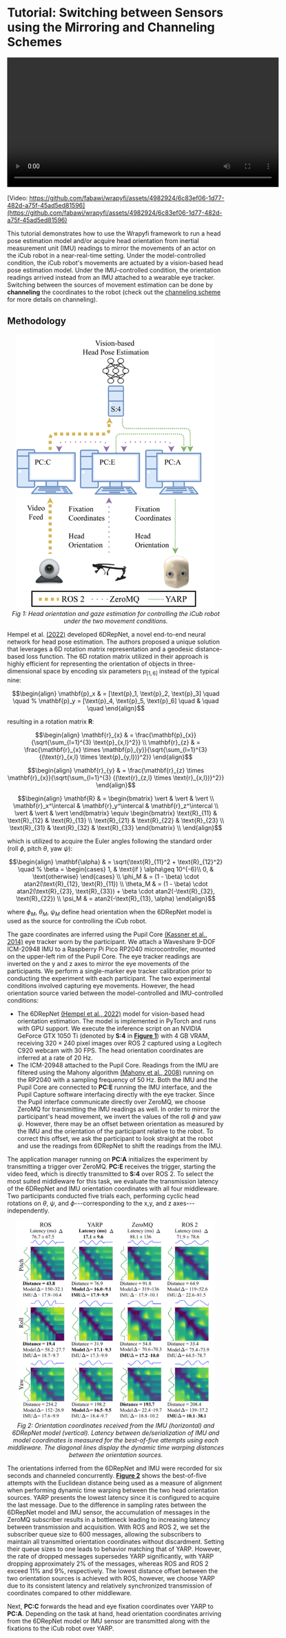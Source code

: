 # Tutorial: Switching between Sensors using the Mirroring and Channeling Schemes

<p align="center">
    <video width="630" height="300" controls autoplay><source type="video/mp4" src="https://raw.githubusercontent.com/fabawi/wrapyfi/main/assets/tutorials/vid_demo_ex1-1.mp4"></video>
</p>

[Video: https://github.com/fabawi/wrapyfi/assets/4982924/6c83ef06-1d77-482d-a75f-45ad5ed81596](https://github.com/fabawi/wrapyfi/assets/4982924/6c83ef06-1d77-482d-a75f-45ad5ed81596)

This tutorial demonstrates how to use the Wrapyfi framework to run a head pose estimation model and/or acquire head orientation from inertial measurement unit (IMU) readings to mirror the movements of an actor on the iCub robot 
in a near-real-time setting. Under the model-controlled condition, the iCub robot's movements are actuated by a vision-based head pose estimation model. Under the IMU-controlled condition, the orientation readings arrived instead from an IMU attached to a wearable eye tracker.
Switching between the sources of movement estimation can be done by **channeling** the coordinates to the robot (check out the [channeling scheme](<../usage/User%20Guide/Communication%20Schemes.md#channeling>) for more details on channeling).

## Methodology

<p align="center">
  <a id="figure-1"></a>
  <img width="460" src="https://raw.githubusercontent.com/fabawi/wrapyfi/main/assets/tutorials/wrapyfi_hri_ex1-1.png">
  <br>
  <em>Fig 1: Head orientation and gaze estimation for controlling the iCub robot under the two movement conditions.</em>
</p>

Hempel et al. [(2022)](https://ieeexplore.ieee.org/document/9897219) developed 6DRepNet, a novel end-to-end neural network for head pose estimation. The authors proposed a unique solution that leverages a 6D rotation matrix representation and a geodesic distance-based loss function.
The 6D rotation matrix utilized in their approach is highly efficient for representing the orientation of objects in three-dimensional space by encoding six parameters $\text{p}_{[1,6]}$ instead of the typical nine:

```math
\begin{align}
    \mathbf{p}_x & = [\text{p}_1, \text{p}_2, \text{p}_3]
    \quad \quad
    %
    \mathbf{p}_y = [\text{p}_4, \text{p}_5, \text{p}_6]
    \quad & \quad \quad
\end{align}
```

resulting in a rotation matrix $\mathbf{R}$:


```math
\begin{align}
    \mathbf{r}_{x} & = \frac{\mathbf{p}_{x}}{\sqrt{\sum_{l=1}^{3} \text{p}_{x,l}^2}}
    \\
    \mathbf{r}_{z} & = \frac{\mathbf{r}_{x} \times \mathbf{p}_{y}}{\sqrt{\sum_{l=1}^{3} {(\text{r}_{x,l} \times \text{p}_{y,l})}^2}}
\end{align}
```

```math
\begin{align}
    \mathbf{r}_{y} & = \frac{\mathbf{r}_{z} \times \mathbf{r}_{x}}{\sqrt{\sum_{l=1}^{3} {(\text{r}_{z,l} \times \text{r}_{x,l})}^2}}
\end{align}
```

```math
\begin{align}
    \mathbf{R} & = 
    \begin{bmatrix}
    \vert & \vert & \vert
    \\
    \mathbf{r}_x^\intercal & \mathbf{r}_y^\intercal & \mathbf{r}_z^\intercal
    \\
    \vert & \vert & \vert
    \end{bmatrix}
    \equiv
    \begin{bmatrix}
    \text{R}_{11} & \text{R}_{12} & \text{R}_{13}
    \\
    \text{R}_{21} & \text{R}_{22} & \text{R}_{23}
    \\
    \text{R}_{31} & \text{R}_{32} & \text{R}_{33}
    \end{bmatrix}
    \\
\end{align}
```

which is utilized to acquire the Euler angles following the standard order (roll $\phi$, pitch $\theta$, yaw $\psi$):

```math
\begin{align}
    \mathbf{\alpha} & = \sqrt{\text{R}_{11}^2 + \text{R}_{12}^2}
    \quad
    %
    \beta = 
    \begin{cases}
        1, & \text{if } \alpha\geq 10^{-6}\\
        0, & \text{otherwise}
    \end{cases}
    \\
    \phi_M & = (1 - \beta) \cdot atan2(\text{R}_{12}, \text{R}_{11})
    \\
    \theta_M & = (1 - \beta) \cdot atan2(\text{R}_{23}, \text{R}_{33}) + \beta \cdot atan2(-\text{R}_{32}, \text{R}_{22})
    \\
    \psi_M & = atan2(-\text{R}_{13}, \alpha)
\end{align}
```

where $\phi_M$, $\theta_M$, $\psi_M$ define head orientation when the 6DRepNet model is used as the source for controlling the iCub robot.

The gaze coordinates are inferred using the Pupil Core [(Kassner et al., 2014)](https://dl.acm.org/doi/10.1145/2638728.2641695) eye tracker worn by the participant. We attach a Waveshare 9-DOF ICM-20948 IMU to a Raspberry Pi Pico RP2040 microcontroller, mounted on the upper-left rim of the Pupil Core. The eye tracker readings are inverted on the y and z axes to mirror the eye movements of the participants. We perform a single-marker eye tracker calibration prior to conducting the experiment with each participant. The two experimental conditions involved capturing eye movements. However, the head orientation source varied between the model-controlled and IMU-controlled conditions:

* The 6DRepNet [(Hempel et al., 2022)](https://ieeexplore.ieee.org/document/9897219) model for vision-based head orientation estimation. The model is implemented in PyTorch and runs with GPU support. We execute the inference script on an NVIDIA GeForce GTX 1050 Ti (denoted by **S:4** in [**Figure 1**](#figure-1)) with 4 GB VRAM, receiving $320\times240$ pixel images over ROS 2 captured using a Logitech C920 webcam with 30 FPS. The head orientation coordinates are inferred at a rate of 20 Hz.
* The ICM-20948 attached to the Pupil Core. Readings from the IMU are filtered using the Mahony algorithm [(Mahony et al., 2008)](https://ieeexplore.ieee.org/document/4608934) running on the RP2040 with a sampling frequency of 50 Hz. Both the IMU and the Pupil Core are connected to **PC:E** running the IMU interface, and the Pupil Capture software interfacing directly with the eye tracker. Since the Pupil interface communicate directly over ZeroMQ, we choose ZeroMQ for transmitting the IMU readings as well. In order to mirror the participant's head movement, we invert the values of the roll $\phi$ and yaw $\psi$. However, there may be an offset between orientation as measured by the IMU and the orientation of the participant relative to the robot. To correct this offset, we ask the participant to look straight at the robot and use the readings from 6DRepNet to shift the readings from the IMU.

 
The application manager running on **PC:A** initializes the experiment by transmitting a trigger over ZeroMQ. **PC:E** receives the trigger, starting the video feed, which is directly transmitted to **S:4** over ROS 2. To select the most suited middleware for this task, we evaluate the transmission latency of the 6DRepNet and IMU orientation coordinates with all four middleware. Two participants conducted five trials each, performing cyclic head rotations on $\theta$, $\psi$, and $\phi$---corresponding to the x,y, and z axes---independently. 

<p align="center">
  <a id="figure-2"></a>
  <img width="460" src="https://raw.githubusercontent.com/fabawi/wrapyfi/main/assets/tutorials/orientation_warping_ex1-1.png">
  <br>
  <em>Fig 2: Orientation coordinates received from the IMU (horizontal) and 6DRepNet model (vertical). Latency between de/serialization of IMU and model coordinates is measured for the best-of-five attempts using each middleware. The diagonal lines display the dynamic time warping distances between the orientation sources.</em>
</p>

The orientations inferred from the 6DRepNet and IMU were recorded for six seconds and channeled concurrently. [**Figure 2**](#figure-2) shows the best-of-five attempts with the Euclidean distance being used as a measure of alignment when performing dynamic time warping between the two head orientation sources. YARP presents the lowest latency since it is configured to acquire the last message. Due to the difference in sampling rates between the 6DRepNet model and IMU sensor, the accumulation of messages in the ZeroMQ subscriber results in a bottleneck leading to increasing latency between transmission and acquisition. With ROS and ROS 2, we set the subscriber queue size to 600 messages, allowing the subscribers to maintain all transmitted orientation coordinates without discardment. Setting their queue sizes to one leads to behavior matching that of YARP. However, the rate of dropped messages supersedes YARP significantly, with YARP dropping approximately 2% of the messages, whereas ROS and ROS 2 exceed 11% and 9%, respectively. The lowest distance offset between the two orientation sources is achieved with ROS, however, we choose YARP due to its consistent latency and relatively synchronized transmission of coordinates compared to other middleware. 

Next, **PC:C** forwards the head and eye fixation coordinates over YARP to **PC:A**. Depending on the task at hand, head orientation coordinates arriving from the 6DRepNet model or IMU sensor are transmitted along with the fixations to the iCub robot over YARP.

